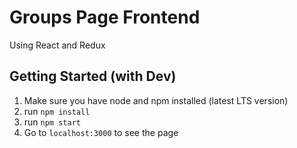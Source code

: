 # Groups Page Frontend

Using React and Redux

## Getting Started (with Dev)

1. Make sure you have node and npm installed (latest LTS version)
2. run `npm install`
3. run `npm start`
4. Go to `localhost:3000` to see the page


